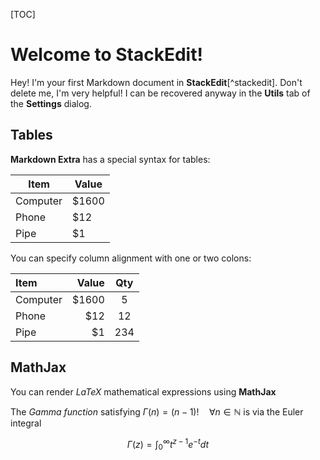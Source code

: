 [TOC]

# Welcome to StackEdit!


Hey! I'm your first Markdown document in **StackEdit**[^stackedit]. Don't delete me, I'm very helpful! I can be recovered anyway in the **Utils** tab of the <i class="icon-cog"></i> **Settings** dialog.






## Tables

**Markdown Extra** has a special syntax for tables:

Item     | Value
-------- | ---
Computer | $1600
Phone    | $12
Pipe     | $1

You can specify column alignment with one or two colons:

| Item     | Value | Qty   |
| :------- | ----: | :---: |
| Computer | $1600 |  5    |
| Phone    | $12   |  12   |
| Pipe     | $1    |  234  |




## MathJax

You can render *LaTeX* mathematical expressions using **MathJax**

The *Gamma function* satisfying $\Gamma(n) = (n-1)!\quad\forall n\in\mathbb N$ is via the Euler integral

$$  \Gamma(z) = \int_0^\infty t^{z-1}e^{-t}dt  $$
